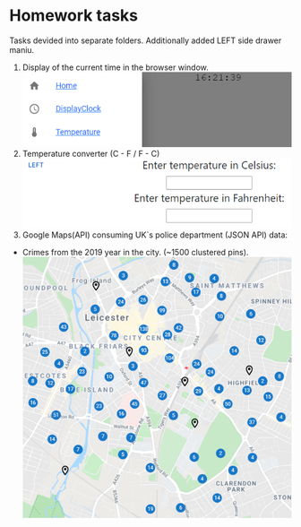 # Homework tasks

Tasks devided into separate folders.
Additionally added LEFT side drawer maniu.
1. Display of the current time in the browser window.
![clock](/clock.png)
2. Temperature converter (C - F / F - C)
![CFC](/CFC.png)
3. Google Maps(API) consuming UK`s police department (JSON API) data:
 - Crimes from the 2019 year in the city. (~1500 clustered pins).
![Pins](/Pins.png)
